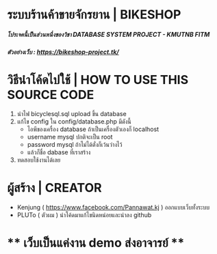 # ระบบร้านค้าขายจักรยาน | BIKESHOP
##### โปรเจคนี้เป็นส่วนหนึ่งของวิชา DATABASE SYSTEM PROJECT - KMUTNB FITM
##### ตัวอย่างเว็บ : https://bikeshop-project.tk/

# วิธีนำโค้ดไปใช้ | HOW TO USE THIS SOURCE CODE
  1. นำไฟ bicyclesql.sql upload ขึ้น database
  2. แก้ไข config ใน config/database.php มีดังนี้
     - ไอพีของเครื่อง database ถ้าเป็นเครื่องตัวเองก็ localhost
     - username mysql ปกติจะเป็น root
     - password mysql ถ้าไม่ได้ตั่งก็เว้นว่างไว้
     - แล้วก็ชื่อ dabase ที่เราสร้าง
  3. ทดสอบใช้งานได้เลย

# ผู้สร้าง | CREATOR
- Kenjung ( https://www.facebook.com/Pannawat.kj ) ออกแบบเว็บทั้งระบบ
- PLUTo ( ตัวผม ) นำโค้ดมาแก้ไขนิดหน่อยและนำลง github

# ** เว็บเป็นแค่งาน demo ส่งอาจารย์ ** 
 
